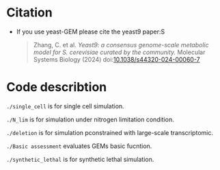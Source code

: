 # Citation

* If you use yeast-GEM please cite the yeast9 paper:S
  > Zhang, C. et al. _Yeast9: a consensus genome-scale metabolic model for S. cerevisiae curated by the community._ Molecular Systems Biology (2024) doi:[10.1038/s44320-024-00060-7](https://doi.org/10.1038/s44320-024-00060-7)

# Code describtion

`./single_cell` is for single cell simulation.

`./N_lim` is for simulation under nitrogen limitation condition.

`./deletion` is for simulation pconstrained with large-scale transcriptomic.

`./Basic assessment` evaluates GEMs basic fucntion.

`./synthetic_lethal` is for synthetic lethal simulation.
